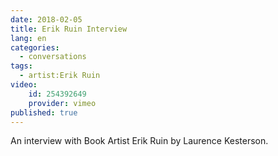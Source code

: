 ```yaml
---
date: 2018-02-05
title: Erik Ruin Interview
lang: en
categories:
  - conversations
tags:
  - artist:Erik Ruin
video: 
    id: 254392649
    provider: vimeo
published: true
---
```


An interview with Book Artist Erik Ruin by Laurence Kesterson.